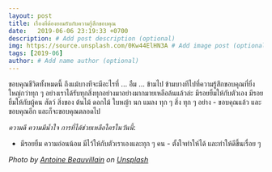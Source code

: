 ```yaml
---
layout: post
title: เรื่องที่ต้องยอมรับกับความรู้สึกขอบคุณ
date:   2019-06-06 23:19:33 +0700
description: # Add post description (optional)
img: https://source.unsplash.com/0Kw44ElHN3A # Add image post (optional)
tags: [2019-06]
author: # Add name author (optional)
---
```


ขอบคุณชีวิตทั้งหมดนี้ ถึงแม้บางทีจะมีอะไรที่ ... อืม ... ข้ามไป ข้ามบางทีไปที่ความรู้สึกขอบคุณที่ยิ่งใหญ่กว่าทุก ๆ อย่างเราได้รับทุกสิ่งทุกอย่างมาอย่างมากมายเหลือล้นแล้วล่ะ มีรอยยิ้มให้กับตัวเอง มีรอยยิ้มให้กับผู้คน สัตว์ สิ่งของ ต้นไม้ ดอกไม้ ใบหญ้า นก แมลง ทุก ๆ สิ่ง ทุก ๆ อย่าง - ขอบคุณแล้ว และขอบคุณอีก และก็จะขอบคุณตลอดไป <i class="fa fa-child" style="color:plum"></i>

*ความดี ความมีน้ำใจ การที่ได้ช่วยเหลือใครในวันนี้*:
- มีรอยยิ้ม ความอ่อนน้อม มีไว้ให้กับตัวเราเองและทุก ๆ คน - ตั้งใจทำให้ได้ และทำให้ดีขึ้นเรื่อย ๆ

*Photo by [Antoine Beauvillain](https://unsplash.com/@antoinebeauvillain) on [Unsplash](https://unsplash.com)*
